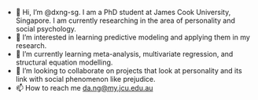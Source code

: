 - 👋 Hi, I’m @dxng-sg. I am a PhD student at James Cook University, Singapore. I am currently researching in the area of personality and social psychology. 
- 👀 I’m interested in learning predictive modeling and applying them in my research. 
- 🌱 I’m currently learning meta-analysis, multivariate regression, and structural equation modelling. 
- 💞️ I’m looking to collaborate on projects that look at personality and its link with social phenomenon like prejudice. 
- 📫 How to reach me da.ng@my.jcu.edu.au

